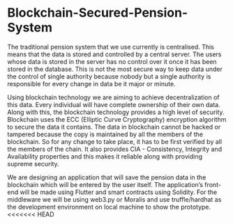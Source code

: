 # Blockchain-Secured-Pension-System

The traditional pension system that we use currently is centralised. This means that the data is stored and controlled by a central server. The users whose data is stored in the server has no control over it once it has been stored in the database. This is not the most secure way to keep data under the control of single authority because nobody but a single authority is responsible for every change in data be it major or minute.

Using blockchain technology we are aiming to achieve decentralization of this data. Every individual will have complete ownership of their own data. Along with this, the blockchain technology provides a high level of security. Blockchain uses the ECC (Elliptic Curve Cryptography) encryption algorithm to secure the data it contains. The data in blockchain cannot be hacked or tampered because the copy is maintained by all the members of the blockchain. So for any change to take place, it has to be first verified by all the members of the chain. It also provides CIA - Consistency, Integrity and Availability properties and this makes it reliable along with providing supreme security.

We are designing an application that will save the pension data in the blockchain which will be entered by the user itself. The application’s front-end will be made using Flutter and smart contracts using Solidity. For the middleware we will be using web3.py or Moralis and use truffle/hardhat as the development environment on local machine to show the prototype.
<<<<<<< HEAD

